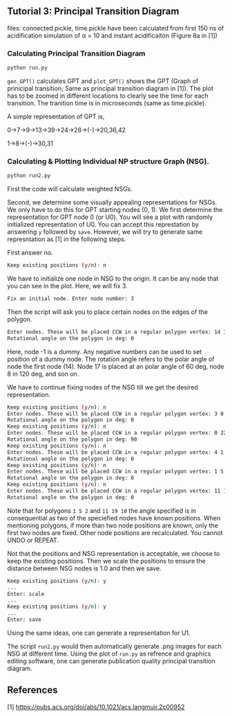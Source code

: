 ## Tutorial 3: Principal Transition Diagram

files: connected.pickle, time.pickle have been calculated from first 150 ns of 
 acidification simulation of α = 10 and instant acidificaiton (Figure 8a in [1])

### Calculating Principal Transition Diagram 
```bash
python run.py
```

`gen_GPT()` calculates GPT and  `plot_GPT()` shows the GPT (Graph of prinicipal transition; Same as principal transition diagram in [1]).
 The plot has to be zoomed in different locations to clearly see the time for each transition. 
The tranition time is in microseconds (same as time.pickle).  


A simple representation of GPT is,

0->7->9->13->39->24->28->(-)->20,36,42

1->8->(-)->30,31

### Calculating & Plotting Individual NP structure Graph (NSG).
```bash
python run2.py
```
First the code will calculate weighted NSGs. 

Second, we determine some visually appealing representations for NSGs. 
We only have to do this for  GPT starting nodes (0, 1). We first determine the representation for GPT node 0 (or U0). You will see a plot with randomly initialized representation of U0. You can accept this represtation by answering `y` followed by `save`. However, we will try to generate same represntation as [1] in the following steps.


First answer no.
```bash
Keep existing positions (y/n): n
```

We have to initialize one node in NSG to the origin. It can be any node that you can see in the plot. Here, we will fix 3.

```bash
Fix an initial node. Enter node number: 3
```

Then the script will ask you to place certain nodes on the edges of the polygon.

```bash
Enter nodes. These will be placed CCW in a regular polygon vertex: 14 17 8 -1 3 5
Rotational angle on the polygon in deg: 0
```

Here, node -1 is a dummy. Any negative numbers can be used to set position of a dummy node. The rotation angle refers to the polar angle of node the first node (14). Node 17 is placed at an polar angle of 60 deg, node 8 in 120 deg, and son on.

We have to continue fixing nodes of the NSG till we get the desired representation.

```bash
Keep existing positions (y/n): n
Enter nodes. These will be placed CCW in a regular polygon vertex: 3 0 12
Rotational angle on the polygon in deg: 0
Keep existing positions (y/n): n
Enter nodes. These will be placed CCW in a regular polygon vertex: 0 22 12
Rotational angle on the polygon in deg: 90
Keep existing positions (y/n): n
Enter nodes. These will be placed CCW in a regular polygon vertex: 4 1 5 -1 19 11
Rotational angle on the polygon in deg: 0
Keep existing positions (y/n): n
Enter nodes. These will be placed CCW in a regular polygon vertex: 1 5 2
Rotational angle on the polygon in deg: 0
Keep existing positions (y/n): n
Enter nodes. These will be placed CCW in a regular polygon vertex: 11 19 10
Rotational angle on the polygon in deg: 0
```

Note that for polygons `1 5 2` and `11 19 10` the angle specified is in consequential as two of the speciefied nodes have known positions. When mentioning polygons, if more than two node positions are known, only the first two nodes are fixed. Other node positions are recalculated. You cannot UNDO or REPEAT. 

Not that the positions and NSG representation is acceptable, we choose to keep the existing positions. Then we scale the positions to ensure the distance between NSG nodes is 1.0 and then we save.  

```bash
Keep existing positions (y/n): y
...
Enter: scale
...
Keep existing positions (y/n): y
...
Enter: save
```

Using the same ideas, one can generate a representation for U1. 

The script `run2.py` would then automatically generate .png images for each NSG at different time. Using the plot of `run.py` as refrence and graphics editing software, one can generate publication quality principal transition diagram.

## References
[1]  https://pubs.acs.org/doi/abs/10.1021/acs.langmuir.2c00952
